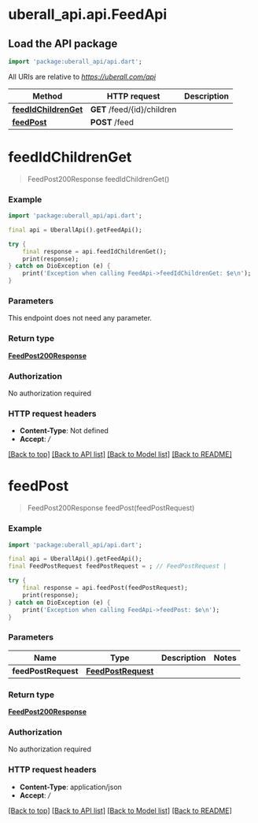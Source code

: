 # uberall_api.api.FeedApi

## Load the API package
```dart
import 'package:uberall_api/api.dart';
```

All URIs are relative to *https://uberall.com/api*

Method | HTTP request | Description
------------- | ------------- | -------------
[**feedIdChildrenGet**](FeedApi.md#feedidchildrenget) | **GET** /feed/{id}/children | 
[**feedPost**](FeedApi.md#feedpost) | **POST** /feed | 


# **feedIdChildrenGet**
> FeedPost200Response feedIdChildrenGet()



### Example
```dart
import 'package:uberall_api/api.dart';

final api = UberallApi().getFeedApi();

try {
    final response = api.feedIdChildrenGet();
    print(response);
} catch on DioException (e) {
    print('Exception when calling FeedApi->feedIdChildrenGet: $e\n');
}
```

### Parameters
This endpoint does not need any parameter.

### Return type

[**FeedPost200Response**](FeedPost200Response.md)

### Authorization

No authorization required

### HTTP request headers

 - **Content-Type**: Not defined
 - **Accept**: */*

[[Back to top]](#) [[Back to API list]](../README.md#documentation-for-api-endpoints) [[Back to Model list]](../README.md#documentation-for-models) [[Back to README]](../README.md)

# **feedPost**
> FeedPost200Response feedPost(feedPostRequest)



### Example
```dart
import 'package:uberall_api/api.dart';

final api = UberallApi().getFeedApi();
final FeedPostRequest feedPostRequest = ; // FeedPostRequest | 

try {
    final response = api.feedPost(feedPostRequest);
    print(response);
} catch on DioException (e) {
    print('Exception when calling FeedApi->feedPost: $e\n');
}
```

### Parameters

Name | Type | Description  | Notes
------------- | ------------- | ------------- | -------------
 **feedPostRequest** | [**FeedPostRequest**](FeedPostRequest.md)|  | 

### Return type

[**FeedPost200Response**](FeedPost200Response.md)

### Authorization

No authorization required

### HTTP request headers

 - **Content-Type**: application/json
 - **Accept**: */*

[[Back to top]](#) [[Back to API list]](../README.md#documentation-for-api-endpoints) [[Back to Model list]](../README.md#documentation-for-models) [[Back to README]](../README.md)

